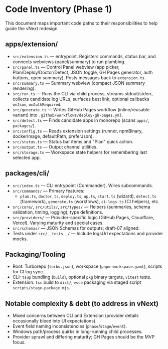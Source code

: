 # Code Inventory (Phase 1)

This document maps important code paths to their responsibilities to help guide the vNext redesign.

## apps/extension/

- `src/extension.ts` — entrypoint. Registers commands, status bar, and connects webviews (panel/summary) to run plumbing.
- `src/panel.ts` — Control Panel webview (app picker, Plan/Deploy/Doctor/Detect, JSON toggle, GH Pages generator, auth buttons, open summary). Posts messages back to `extension.ts`.
- `src/summary.ts` — Summary webview (compact JSON summary rendering).
- `src/run.ts` — Runs the CLI via child process, streams stdout/stderr, collects candidate log URLs, surfaces best link, optional callbacks `onJson`, `onAuthRequired`.
- `src/generate.ts` — Writes GitHub Pages workflow (inline/reusable variant) into `.github/workflows/deploy-gh-pages.yml`.
- `src/detect.ts` — Finds candidate apps in monorepo (scans `apps/`, `packages/`).
- `src/config.ts` — Reads extension settings (runner, npmBinary, dockerImage, defaultPath, preferJson).
- `src/status.ts` — Status bar items and "Plan" quick action.
- `src/output.ts` — Output channel utilities.
- `src/storage.ts` — Workspace state helpers for remembering last selected app.

## packages/cli/

- `src/index.ts` — CLI entrypoint (Commander). Wires subcommands.
- `src/commands/` — Primary features:
  - `plan.ts`, `doctor.ts`, `deploy.ts`, `up.ts`, `start.ts` (wizard), `detect.ts` (framework), `generate.ts` (workflows), `ci-logs.ts` (CI helpers), etc.
- `src/core/`, `src/utils/`, `src/types/` — Helpers (summaries, schema validation, timing, logging), type definitions.
- `src/providers/` — Provider-specific logic (GitHub Pages, Cloudflare, Vercel). Varying maturity and special cases.
- `src/schemas/` — JSON Schemas for outputs; draft-07 aligned.
- Tests under `src/__tests__/` — Include logsUrl expectations and provider mocks.

## Packaging/Tooling

- Root: Turborepo (`turbo.json`), workspace (`pnpm-workspace.yaml`), scripts for CI log sync.
- CLI: `tsup` bundling (`build`), optional `pkg` binary targets, `vitest` tests.
- Extension: `tsc` build to `dist/`, `vsce` packaging via staged script `scripts/stage-package.mjs`.

## Notable complexity & debt (to address in vNext)

- Mixed concerns between CLI and Extension (provider details occasionally bleed into UI expectations).
- Event field naming inconsistencies (`phase`/`stage`/`event`).
- Windows path/process quirks in long-running child processes.
- Provider sprawl and differing maturity; GH Pages should be the MVP focus.
